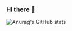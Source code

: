 ### Hi there 👋

![Anurag's GitHub stats](https://github-readme-stats.vercel.app/api?username=Elliot-Chin&show_icons=true&theme=cobalt)



<!--
**Elliot-Chin/Elliot-Chin** is a ✨ _special_ ✨ repository because its `README.md` (this file) appears on your GitHub profile.

Here are some ideas to get you started:

- 🔭 I’m currently working on ...
- 🌱 I’m currently learning ...
- 👯 I’m looking to collaborate on ...
- 🤔 I’m looking for help with ...
- 💬 Ask me about ...
- 📫 How to reach me: ...
- 😄 Pronouns: ...
- ⚡ Fun fact: ...
-->
